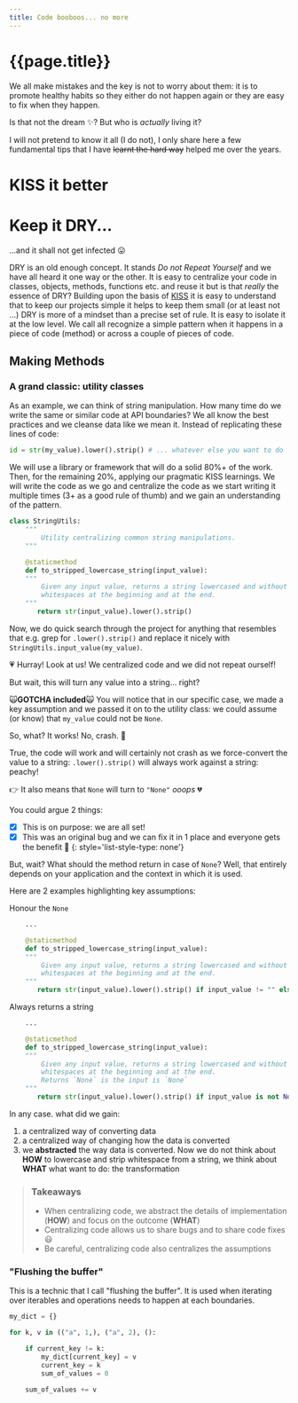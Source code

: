 ```yaml
---
title: Code booboos... no more
---
```

# {{page.title}}
We all make mistakes and the key is not to worry about them: it is to promote healthy habits so they either do not happen again or they are easy to fix when they happen.

Is that not the dream :sparkles:? But who is _actually_ living it?

I will not pretend to know it all (I do not), I only share here a few fundamental tips that I have ~~learnt the hard way~~ helped me over the years.

# KISS it better

# Keep it DRY...
...and it shall not get infected :stuck_out_tongue:

DRY is an old enough concept. It stands _Do not Repeat Yourself_ and we have all heard it one way or the other. It is easy to centralize your code in classes, objects, methods, functions etc. and reuse it but is that _really_ the essence of DRY?
Building upon the basis of [KISS](#KISS) it is easy to understand that to keep our projects simple it helps to keep them small (or at least not ...)
DRY is more of a mindset than a precise set of rule. It is easy to isolate it at the low level. We call all recognize a simple pattern when it happens in a piece of code (method) or across a couple of pieces of code.
##
## Making Methods
### A grand classic: utility classes
As an example, we can think of string manipulation. How many time do we write the same or similar code at API boundaries? We all know the best practices and we cleanse data like we mean it.
Instead of replicating these lines of code:

```python
id = str(my_value).lower().strip() # ... whatever else you want to do
```
We will use a library or framework that will do a solid 80%+ of the work. Then, for the remaining 20%, applying our pragmatic KISS learnings. We will write the code as we go and centralize the code as we start writing it multiple times (3+ as a good rule of thumb) and we gain an understanding of the pattern.

```python
class StringUtils:
	"""
		Utility centralizing common string manipulations.
	"""

	@staticmethod
    def to_stripped_lowercase_string(input_value):
    """
	    Given any input value, returns a string lowercased and without 
	    whitespaces at the beginning and at the end.
    """
	   return str(input_value).lower().strip() 
```
Now, we do quick search through the project for anything that resembles that e.g. grep for `.lower().strip()` and replace it nicely with `StringUtils.input_value(my_value)`.

 :heartpulse: Hurray! Look at us! We centralized code and we did not repeat ourself!

But wait, this will turn any value into a string... right?

:scream_cat:**GOTCHA included**:scream_cat:
You will notice that in our specific case, we made a key assumption and we passed it on to the utility class:
we could assume (or know) that `my_value` could not be `None`.

So, what? It works! No, crash. :see_no_evil:

True, the code will work and will certainly not crash as we force-convert the value to a string: `.lower().strip()` will always work against a string: peachy!

:point_right: It also means that `None` will turn to `"None"` *ooops*  :broken_heart:

You could argue 2 things:
- [x] This is on purpose: we are all set!
- [x] This was an original bug and we can fix it in 1 place and everyone gets the benefit   :revolving_hearts:
{: style='list-style-type: none'}

But, wait? What should the method return in case of `None`?
Well, that entirely depends on your application and the context in which it is used.

Here are 2 examples highlighting key assumptions:

Honour the `None`
```python
	...

	@staticmethod
    def to_stripped_lowercase_string(input_value):
    """
	    Given any input value, returns a string lowercased and without 
	    whitespaces at the beginning and at the end.
    """
	   return str(input_value).lower().strip() if input_value != "" else ""
```

Always returns a string
```python
	...

	@staticmethod
    def to_stripped_lowercase_string(input_value):
    """
	    Given any input value, returns a string lowercased and without 
	    whitespaces at the beginning and at the end.
		Returns `None` is the input is `None`
    """
	   return str(input_value).lower().strip() if input_value is not None else None
```
In any case. what did we gain:
1. a centralized way of converting data
2. a centralized way of changing how the data is converted
3. we **abstracted** the way data is converted. Now we do not think about **HOW** to lowercase and strip whitespace from a string, we think about **WHAT** what want to do: the transformation

> ### Takeaways
> - When centralizing code, we abstract the details of implementation (**HOW**) and focus on the outcome (**WHAT**)
> - Centralizing code allows us to share bugs and to share code fixes :smiley:
> - Be careful, centralizing code also centralizes the assumptions

### "Flushing the buffer"
This is a technic that I call "flushing the buffer". It is used when iterating over iterables and operations needs to happen at each boundaries.

```python
my_dict = {}

for k, v in (("a", 1,), ("a", 2), ():

	if current_key != k:
		my_dict[current_key] = v
		current_key = k
		sum_of_values = 0

	sum_of_values += v
```
<!--stackedit_data:
eyJoaXN0b3J5IjpbNTkxMjM4NzM4LC0yNzY0ODYwNzVdfQ==
-->